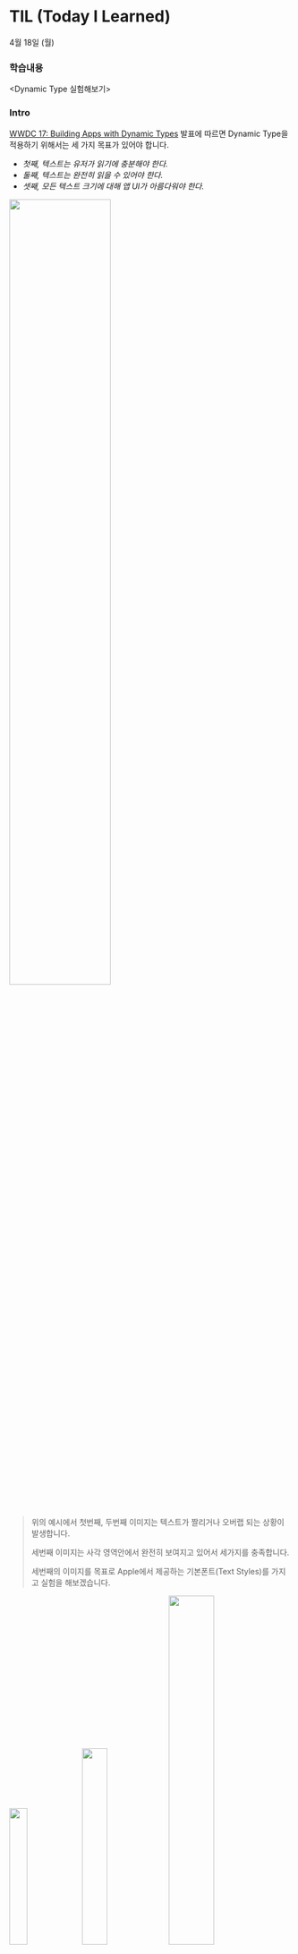# TIL (Today I Learned)
4월 18일 (월)

### 학습내용

<Dynamic Type 실험해보기>

### Intro

[WWDC 17: Building Apps with Dynamic Types](https://developer.apple.com/videos/play/wwdc2017/245/) 발표에 따르면  Dynamic Type을 적용하기 위해서는 세 가지 목표가 있어야 합니다.

- *첫째, 텍스트는 유저가 읽기에 충분해야 한다.*
- *둘째, 텍스트는 완전히 읽을 수 있어야 한다.*
- *셋째, 모든 텍스트 크기에 대해 앱 UI가 아름다워야 한다.*
    
<img src="https://user-images.githubusercontent.com/74251593/164155082-dd391aab-7f01-4cce-8f8a-fecb9e08323f.png" width="60%">
<br> 
  
> 위의 예시에서 첫번째, 두번째 이미지는 텍스트가 짤리거나 오버랩 되는 상황이 발생합니다.
>
> 세번째 이미지는 사각 영역안에서 완전히 보여지고 있어서 세가지를 충족합니다.
>
> 세번째의 이미지를 목표로 Apple에서 제공하는 기본폰트(Text Styles)를 가지고 실험을 해보겠습니다.

<img src="https://user-images.githubusercontent.com/74251593/164153584-5d4f274a-ef37-493e-a259-ced05a5b94c3.png" width="25%"> <img src="https://user-images.githubusercontent.com/74251593/164153118-196ee7fc-be1b-4fe6-9427-7183348c93bb.png" width="30%"> <img src="https://user-images.githubusercontent.com/74251593/164153954-a8011009-9697-483e-889a-873b680ad36c.png" width="40%">
<br>

> - 스택뷰 안에 `UILabel`을 넣어주었습니다.
> - `Apple`에서 제공하는 기본폰트(Text Styles)를 선택해주고 `titleLabel`과 매칭을 시켜주었습니다.
> - `Automatically Adjusts Font`를 체크해줍니다.(맨날 Xcode를 사용하면서 이게 뭘까 궁금했었는데 드디어 궁금증이 풀렸습니다!!)

<br>
 <img src="https://user-images.githubusercontent.com/74251593/164156455-deda42f6-9b4c-4fad-8293-462b30711b9f.png" width="49%"> <img src="https://user-images.githubusercontent.com/74251593/164157183-6f6617da-1317-4072-b51d-99fd6d606ba9.png" width="49%"><br>
<br>

> - `Xcode` → `Open Developer Tool` → `Accessibility Inspector` 순으로 이동해줍니다.
> - 장치를 `Simulator`로 변경해줍니다.

<br>
<img src="https://user-images.githubusercontent.com/74251593/164157267-5e4cc4be-0891-45da-b239-9aa835fd925c.png" width="49%">
<img src="https://user-images.githubusercontent.com/74251593/164157918-15571471-ef25-4493-8a09-71c285ce3ccb.png" width="49%"><br>
<br>


> - `1` 부분을 탭하고 `Run Audit`을 클릭해줍니다.
> - `Accessibility Inspector`에서 지원되지 않는 부분들이 있다면, 오류가 뜨게 되고 해당 `UI`를 알려줍니다.(오른쪽 눈모양, 물음표버튼을 클릭하면 어떻게 하라고 알려줍니다.)

<br>
<img src="https://user-images.githubusercontent.com/74251593/164159535-3b4bd812-1e91-434f-b360-725866570803.png" width="49%">
<img src="https://user-images.githubusercontent.com/74251593/164159822-332f97f0-80eb-432b-bd46-f3b519c103e2.gif" width="49%"><br>
<br>

> - 빨간부분을 클릭하고, `Dynamic Type`의 값을 변경하며 확인합니다.


